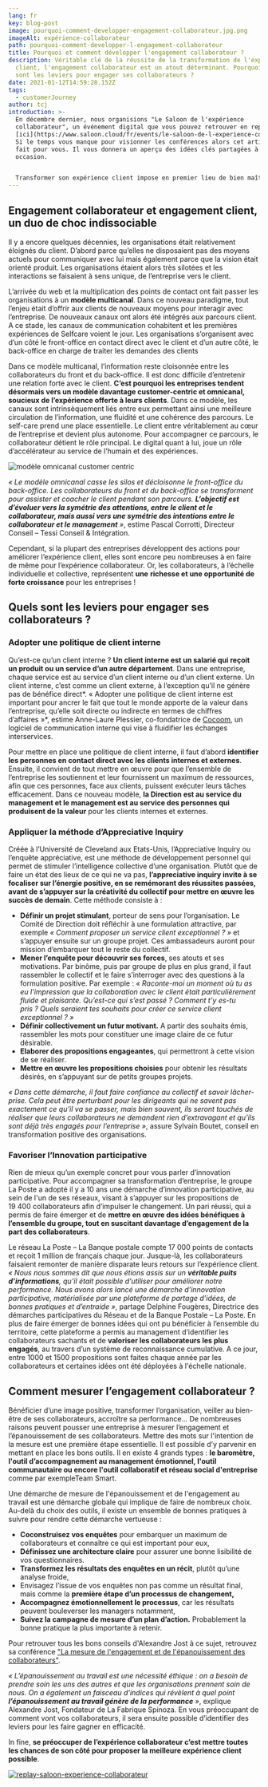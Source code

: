 ```yaml
---
lang: fr
key: blog-post
image: pourquoi-comment-developper-engagement-collaborateur.jpg.png
imageAlt: expérience-collaborateur
path: pourquoi-comment-developper-l-engagement-collaborateur
title: Pourquoi et comment développer l'engagement collaborateur ?
description: Véritable clé de la réussite de la transformation de l'expérience
  client, l'engagement collaborateur est un atout déterminant. Pourquoi ? Quels
  sont les leviers pour engager ses collaborateurs ?
date: 2021-01-12T14:59:28.152Z
tags:
  - customerJourney
author: tcj
introduction: >-
  En décembre dernier, nous organisions "Le Saloon de l'expérience
  collaborateur", un événement digital que vous pouvez retrouver en replay par
  [ici](https://www.saloon.cloud/fr/events/le-saloon-de-l-experience-collaborateur?utm_medium=blog-tessijourney&utm_source=websites&utm_campaign=tci-customercentric&utm_content=hyperlink).
  Si le temps vous manque pour visionner les conférences alors cet article est
  fait pour vous. Il vous donnera un aperçu des idées clés partagées à cette
  occasion. 


  Transformer son expérience client impose en premier lieu de bien maîtriser sa stratégie omnicanale, grâce à une solide cartographie des processus, une modélisation des parcours client et les bons outils. Une fois ce travail effectué, la dernière étape pour réussir à transformer l’expérience client consiste à transformer… l’expérience collaborateur. En effet, ce n’est qu’en s’appuyant sur des collaborateurs engagés, épanouis et écoutés, qu’il sera possible d’offrir une expérience client optimale.
---
```

## Engagement collaborateur et engagement client, un duo de choc indissociable

Il y a encore quelques décennies, les organisations était relativement éloignés du client. D’abord parce qu’elles ne disposaient pas des moyens actuels pour communiquer avec lui mais également parce que la vision était orienté produit. Les organisations étaient alors très silotées et les interactions se faisaient à sens unique, de l’entreprise vers le client.

L’arrivée du web et la multiplication des points de contact ont fait passer les organisations à un **modèle multicanal**. Dans ce nouveau paradigme, tout l’enjeu était d’offrir aux clients de nouveaux moyens pour interagir avec l’entreprise. De nouveaux canaux ont alors été intégrés aux parcours client. A ce stade, les canaux de communication cohabitent et les premières expériences de Selfcare voient le jour. Les organisations s’organisent avec d’un côté le front-office en contact direct avec le client et d’un autre côté, le back-office en charge de traiter les demandes des clients

Dans ce modèle multicanal, l’information reste cloisonnée entre les collaborateurs du front et du back-office. Il est donc difficile d’entretenir une relation forte avec le client. **C’est pourquoi les entreprises tendent désormais vers un modèle davantage customer-centric et omnicanal, soucieux de l’expérience offerte à leurs clients**. Dans ce modèle, les canaux sont intrinsèquement liés entre eux permettant ainsi une meilleure circulation de l’information, une fluidité et une cohérence des parcours. Le self-care prend une place essentielle. Le client entre véritablement au cœur de l’entreprise et devient plus autonome. Pour accompagner ce parcours, le collaborateur détient le rôle principal. Le digital quant à lui, joue un rôle d’accélérateur au service de l’humain et des expériences.

![modèle omnicanal customer centric](image_cx_ex_duo-de-choc.png "L'engagement client et collaborateur : un duo de choc")

*« Le modèle omnicanal casse les silos et décloisonne le front-office du back-office. Les collaborateurs du front et du back-office se transforment pour assister et coacher le client pendant son parcours. **L’objectif est d’évoluer vers la symétrie des attentions, entre le client et le collaborateur, mais aussi vers une symétrie des intentions entre le collaborateur et le management** »*, estime Pascal Corrotti, Directeur Conseil – Tessi Conseil & Intégration. 

Cependant, si la plupart des entreprises développent des actions pour améliorer l’expérience client, elles sont encore peu nombreuses à en faire de même pour l’expérience collaborateur. Or, les collaborateurs, à l’échelle individuelle et collective, représentent **une** **richesse et une opportunité de forte croissance** pour les entreprises !

## Quels sont les leviers pour engager ses collaborateurs ?

### Adopter une politique de client interne

Qu’est-ce qu’un client interne ? **Un client interne est un salarié qui reçoit un produit ou un service d’un autre département**. Dans une entreprise, chaque service est au service d’un client interne ou d’un client externe. Un client interne, c’est comme un client externe, à l’exception qu’il ne génère pas de bénéfice direct*. « Adopter une politique de client interne est important pour ancrer le fait que tout le monde apporte de la valeur dans l’entreprise, qu’elle soit directe ou indirecte en termes de chiffres d’affaires »*, estime Anne-Laure Plessier, co-fondatrice de [Cocoom](https://cocoom.com/), un logiciel de communication interne qui vise à fluidifier les échanges interservices.

Pour mettre en place une politique de client interne, il faut d’abord **identifier les personnes en contact direct avec les clients internes et externes**. Ensuite, il convient de tout mettre en œuvre pour que l’ensemble de l’entreprise les soutiennent et leur fournissent un maximum de ressources, afin que ces personnes, face aux clients, puissent exécuter leurs tâches efficacement. Dans ce nouveau modèle, **la Direction est au service du management et le management est au service des personnes qui produisent de la valeur** pour les clients internes et externes.

### Appliquer la méthode d’Appreciative Inquiry

Créée à l’Université de Cleveland aux Etats-Unis, l’Appreciative Inquiry ou l’enquête appréciative, est une méthode de développement personnel qui permet de stimuler l’intelligence collective d’une organisation. Plutôt que de faire un état des lieux de ce qui ne va pas, **l’appreciative inquiry invite à se focaliser sur l’énergie positive, en se remémorant des réussites passées, avant de s’appuyer sur la créativité du collectif pour mettre en œuvre les succès de demain**. Cette méthode consiste à :

* **Définir un projet stimulant**, porteur de sens pour l’organisation. Le Comité de Direction doit réfléchir à une formulation attractive, par exemple *« Comment proposer un service client exceptionnel ? »* et s’appuyer ensuite sur un groupe projet. Ces ambassadeurs auront pour mission d’embarquer tout le reste du collectif.
* **Mener l’enquête pour découvrir ses forces**, ses atouts et ses motivations. Par binôme, puis par groupe de plus en plus grand, il faut rassembler le collectif et le faire s’interroger avec des questions à la formulation positive. Par exemple : *« Raconte-moi un moment où tu as eu l’impression que la collaboration avec le client était particulièrement fluide et plaisante. Qu’est-ce qui s’est passé ? Comment t’y es-tu pris ? Quels seraient tes souhaits pour créer ce service client exceptionnel ? »*
* **Définir collectivement un futur motivant.** A partir des souhaits émis, rassembler les mots pour constituer une image claire de ce futur désirable.
* **Elaborer des propositions engageantes**, qui permettront à cette vision de se réaliser.
* **Mettre en œuvre les propositions choisies** pour obtenir les résultats désirés, en s’appuyant sur de petits groupes projets.

*« Dans cette démarche, il faut faire confiance au collectif et savoir lâcher-prise. Cela peut être perturbant pour les dirigeants qui ne savent pas exactement ce qu’il va se passer, mais bien souvent, ils seront touchés de réaliser que leurs collaborateurs ne demandent rien d’extravagant et qu’ils sont déjà très engagés pour l’entreprise »*, assure Sylvain Boutet, conseil en transformation positive des organisations.

### Favoriser l’Innovation participative

Rien de mieux qu’un exemple concret pour vous parler d’innovation participative. Pour accompagner sa transformation d’entreprise, le groupe La Poste a adopté il y a 10 ans une démarche d’innovation participative, au sein de l'un de ses réseaux, visant à s’appuyer sur les propositions de 19 400 collaborateurs afin d’impulser le changement. Un pari réussi, qui a permis de faire émerger et de **mettre en œuvre des idées bénéfiques à l’ensemble du groupe, tout en suscitant davantage d’engagement de la part des collaborateurs**.

Le réseau La Poste – La Banque postale compte 17 000 points de contacts et reçoit 1 million de français chaque jour. Jusque-là, les collaborateurs faisaient remonter de manière disparate leurs retours sur l’expérience client. *« Nous nous sommes dit que nous étions assis sur un **véritable puits d’informations**, qu’il était possible d’utiliser pour améliorer notre performance. Nous avons alors lancé une démarche d’innovation participative, matérialisée par une plateforme de partage d’idées, de bonnes pratiques et d’entraide »*, partage Delphine Fougères, Directrice des démarches participatives du Réseau et de la Banque Postale – La Poste. En plus de faire émerger de bonnes idées qui ont pu bénéficier à l’ensemble du territoire, cette plateforme a permis au management d’identifier les collaborateurs sachants et de **valoriser les collaborateurs les plus engagés**, au travers d’un système de reconnaissance cumulative. A ce jour, entre 1000 et 1500 propositions sont faites chaque année par les collaborateurs et certaines idées ont été déployées à l'échelle nationale. 

## Comment mesurer l’engagement collaborateur ?

Bénéficier d’une image positive, transformer l’organisation, veiller au bien-être de ses collaborateurs, accroître sa performance… De nombreuses raisons peuvent pousser une entreprise à mesurer l’engagement et l’épanouissement de ses collaborateurs. Mettre des mots sur l'intention de la mesure est une première étape essentielle. Il est possible d’y parvenir en mettant en place les bons outils. Il en existe 4 grands types : **le baromètre, l'outil d’accompagnement au management émotionnel, l'outil communautaire ou encore l'outil collaboratif et réseau social d'entreprise** comme par exempleTeam Smart.

Une démarche de mesure de l'épanouissement  et de l'engagement au travail est une démarche globale qui implique de faire de nombreux choix. Au-delà du choix des outils, il existe un ensemble de bonnes pratiques à suivre pour rendre cette démarche vertueuse :

* **Coconstruisez vos enquêtes** pour embarquer un maximum de collaborateurs et connaître ce qui est important pour eux, 
* **Définissez une architecture claire** pour assurer une bonne lisibilité de vos questionnaires. 
* **Transformez les résultats des enquêtes en un récit**, plutôt qu’une analyse froide,
* Envisagez l’issue de vos enquêtes non pas comme un résultat final, mais comme la **première étape d’un processus de changement,**
* **Accompagnez émotionnellement le processus**, car les résultats peuvent bouleverser les managers notamment,
* **Suivez la campagne de mesure d’un plan d’action.** Probablement la bonne pratique la plus importante à retenir. 

Pour retrouver tous les bons conseils d'Alexandre Jost à ce sujet, retrouvez sa conférence ["La mesure de l'engagement et de l'épanouissement des collaborateurs"](https://www.saloon.cloud/fr/conferences/la-mesure-de-l-engagement-et-de-l-epanouissement-des-collaborateurs).

*« L’épanouissement au travail est une nécessité éthique : on a besoin de prendre soin les uns des autres et que les organisations prennent soin de nous. On a également un faisceau d’indices qui révèlent à quel point **l’épanouissement au travail génère de la performance** »*, explique Alexandre Jost, Fondateur de La Fabrique Spinoza. En vous préoccupant de comment vont vos collaborateurs, il sera ensuite possible d’identifier des leviers pour les faire gagner en efficacité. 

In fine, **se préoccuper de l’expérience collaborateur c’est mettre toutes les chances de son côté pour proposer la meilleure expérience client possible**.

[![replay-saloon-experience-collaborateur](banniere_saloon_ex_350x950px.png "Ecoutez le replay du saloon de l'expérience collaborateur")](https://www.saloon.cloud/fr/events/le-saloon-de-l-experience-collaborateur?utm_medium=blog-tessijourney&utm_source=websites&utm_campaign=tci-customercentric&utm_content=in-article-banner)